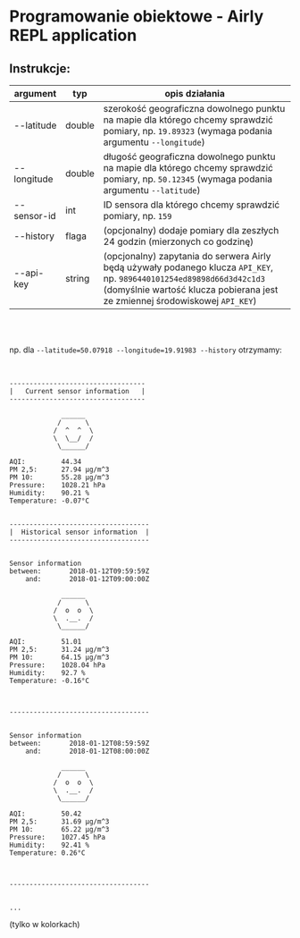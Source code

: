 # Programowanie obiektowe - Airly REPL application

## Instrukcje:

| argument | typ | opis działania |
| ------------ | ------- | -------- |
| --latitude | double | szerokość geograficzna dowolnego punktu na mapie dla którego chcemy sprawdzić pomiary, np. `19.89323` (wymaga podania argumentu `--longitude`) |
| --longitude | double | długość geograficzna dowolnego punktu na mapie dla którego chcemy sprawdzić pomiary, np. `50.12345` (wymaga podania argumentu `--latitude`) |
| --sensor-id | int | ID sensora dla którego chcemy sprawdzić pomiary, np. `159` |
| --history | flaga | (opcjonalny) dodaje pomiary dla zeszłych 24 godzin (mierzonych co godzinę) |
| --api-key | string | (opcjonalny) zapytania do serwera Airly będą używały podanego klucza `API_KEY`, np. `9896440101254ed89898d66d3d42c1d3` (domyślnie wartość klucza pobierana jest ze zmiennej środowiskowej `API_KEY`) |

<br>
<br>

np. dla `--latitude=50.07918 --longitude=19.91983 --history` otrzymamy:

<br>

```
----------------------------------
|   Current sensor information   |
----------------------------------

             ______
            /      \
           /  ^  ^  \
           \  \__/  /
            \______/

AQI:         44.34
PM 2,5:      27.94 μg/m^3
PM 10:       55.28 μg/m^3
Pressure:    1028.21 hPa
Humidity:    90.21 %
Temperature: -0.07°C


-----------------------------------
|  Historical sensor information  |
-----------------------------------


Sensor information
between:       2018-01-12T09:59:59Z
    and:       2018-01-12T09:00:00Z
    
             ______
            /      \
           /  o  o  \
           \  .__.  /
            \______/

AQI:         51.01
PM 2,5:      31.24 μg/m^3
PM 10:       64.15 μg/m^3
Pressure:    1028.04 hPa
Humidity:    92.7 %
Temperature: -0.16°C



-----------------------------------


Sensor information
between:       2018-01-12T08:59:59Z
    and:       2018-01-12T08:00:00Z
    
             ______
            /      \
           /  o  o  \
           \  .__.  /
            \______/

AQI:         50.42
PM 2,5:      31.69 μg/m^3
PM 10:       65.22 μg/m^3
Pressure:    1027.45 hPa
Humidity:    92.41 %
Temperature: 0.26°C



-----------------------------------


...
```

(tylko w kolorkach)
